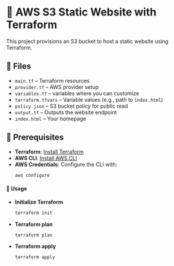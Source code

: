 # 🚀 AWS S3 Static Website with Terraform

This project provisions an S3 bucket to host a static website using Terraform. 

## 📁 Files
- `main.tf` – Terraform resources
- `provider.tf` – AWS provider setup
- `variables.tf` –  variables where you can customize 
- `terraform.tfvars` – Variable values (e.g., path to `index.html`)
- `policy.json` – S3 bucket policy for public read
- `output.tf` – Outputs the website endpoint 
- `index.html` – Your homepage

## 🔧 Prerequisites
- **Terraform**: [Install Terraform](https://www.terraform.io/downloads)
- **AWS CLI**: [Install AWS CLI](https://docs.aws.amazon.com/cli/latest/userguide/getting-started-install.html)
- **AWS Credentials**: Configure the CLI with:
  ```bash
  aws configure


#### 🚀 Usage

- **Initialize Terraform**
   ```bash
   terraform init

- **Terraform plan**
   ```bash
   terraform plan   


-  **Terraform apply**
   ```bash
   terraform apply 

